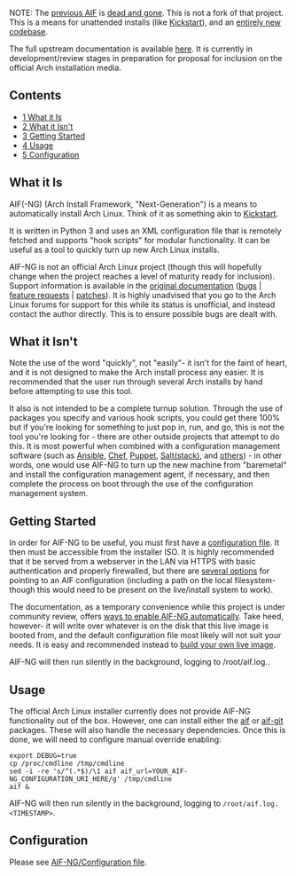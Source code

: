 NOTE: The [previous AIF](https://bbs.archlinux.org/viewtopic.php?id=58110) is [dead and gone](https://www.archlinux.org/news/install-media-20120715-released/). This is not a fork of that project. This is a means for unattended installs (like [Kickstart](https://en.wikipedia.org/wiki/Kickstart_(Linux) "wikipedia:Kickstart (Linux)")), and an [entirely new codebase](https://git.square-r00t.net/AIF-NG/).

The full upstream documentation is available [here](https://aif.square-r00t.net/). It is currently in development/review stages in preparation for proposal for inclusion on the official Arch installation media.

## Contents

*   [1 What it Is](#What_it_Is)
*   [2 What it Isn't](#What_it_Isn.27t)
*   [3 Getting Started](#Getting_Started)
*   [4 Usage](#Usage)
*   [5 Configuration](#Configuration)

## What it Is

AIF(-NG) (Arch Install Framework, "Next-Generation") is a means to automatically install Arch Linux. Think of it as something akin to [Kickstart](https://en.wikipedia.org/wiki/Kickstart_(Linux) "wikipedia:Kickstart (Linux)").

It is written in Python 3 and uses an XML configuration file that is remotely fetched and supports "hook scripts" for modular functionality. It can be useful as a tool to quickly turn up new Arch Linux installs.

AIF-NG is not an official Arch Linux project (though this will hopefully change when the project reaches a level of maturity ready for inclusion). Support information is available in the [original documentation](https://aif.square-r00t.net/#further_information) ([bugs](https://aif.square-r00t.net/#bugs) | [feature requests](https://aif.square-r00t.net/#feature_requests) | [patches](https://aif.square-r00t.net/#patches)). It is highly unadvised that you go to the Arch Linux forums for support for this while its status is unofficial, and instead contact the author directly. This is to ensure possible bugs are dealt with.

## What it Isn't

Note the use of the word "quickly", not "easily"- it isn't for the faint of heart, and it is not designed to make the Arch install process any easier. It is recommended that the user run through several Arch installs by hand before attempting to use this tool.

It also is not intended to be a complete turnup solution. Through the use of packages you specify and various hook scripts, you could get there 100% but if you're looking for something to just pop in, run, and go, this is not the tool you're looking for - there are other outside projects that attempt to do this. It is most powerful when combined with a configuration management software (such as [Ansible](/index.php/Ansible "Ansible"), [Chef](/index.php/Chef "Chef"), [Puppet](/index.php/Puppet "Puppet"), [Salt(stack)](/index.php/Saltstack "Saltstack"), and [others](https://en.wikipedia.org/wiki/List_of_build_automation_software#Configuration_management_tools "wikipedia:List of build automation software")) - in other words, one would use AIF-NG to turn up the new machine from "baremetal" and install the configuration management agent, if necessary, and then complete the process on boot through the use of the configuration management system.

## Getting Started

In order for AIF-NG to be useful, you must first have a [configuration file](/index.php/AIF-NG/Configuration_file "AIF-NG/Configuration file"). It then must be accessible from the installer ISO. It is highly recommended that it be served from a webserver in the LAN via HTTPS with basic authentication and properly firewalled, but there are [several options](https://aif.square-r00t.net/#starting_an_install) for pointing to an AIF configuration (including a path on the local filesystem- though this would need to be present on the live/install system to work).

The documentation, as a temporary convenience while this project is under community review, offers [ways to enable AIF-NG automatically](https://aif.square-r00t.net/#building_a_compatible_livecd). Take heed, however- it will write over whatever is on the disk that this live image is booted from, and the default configuration file most likely will not suit your needs. It is easy and recommended instead to [build your own live image](https://aif.square-r00t.net/#recommended).

AIF-NG will then run silently in the background, logging to /root/aif.log.<TIMESTAMP>.

## Usage

The official Arch Linux installer currently does not provide AIF-NG functionality out of the box. However, one can install either the [aif](https://aur.archlinux.org/packages/aif/) or [aif-git](https://aur.archlinux.org/packages/aif-git/) packages. These will also handle the necessary dependencies. Once this is done, we will need to configure manual override enabling:

```
export DEBUG=true
cp /proc/cmdline /tmp/cmdline
sed -i -re 's/^(.*$)/\1 aif aif_url=YOUR_AIF-NG_CONFIGURATION_URI_HERE/g' /tmp/cmdline
aif &

```

AIF-NG will then run silently in the background, logging to `/root/aif.log.<TIMESTAMP>`.

## Configuration

Please see [AIF-NG/Configuration file](/index.php/AIF-NG/Configuration_file "AIF-NG/Configuration file").